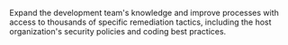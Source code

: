 Expand the development team's knowledge and improve processes with access to thousands of specific remediation tactics, including the host organization's security policies and coding best practices.